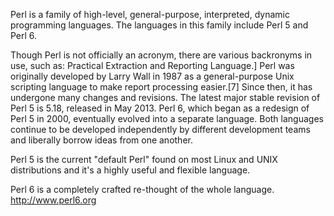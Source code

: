 Perl is a family of high-level, general-purpose, interpreted, dynamic
programming languages. The languages in this family include Perl 5 and
Perl 6.

Though Perl is not officially an acronym, there are various backronyms
in use, such as: Practical Extraction and Reporting Language.\] Perl was
originally developed by Larry Wall in 1987 as a general-purpose Unix
scripting language to make report processing easier.\[7\] Since then, it
has undergone many changes and revisions. The latest major stable
revision of Perl 5 is 5.18, released in May 2013. Perl 6, which began as
a redesign of Perl 5 in 2000, eventually evolved into a separate
language. Both languages continue to be developed independently by
different development teams and liberally borrow ideas from one another.

Perl 5 is the current "default Perl" found on most Linux and UNIX
distributions and it's a highly useful and flexible language.

Perl 6 is a completely crafted re-thought of the whole language.
<http://www.perl6.org>
